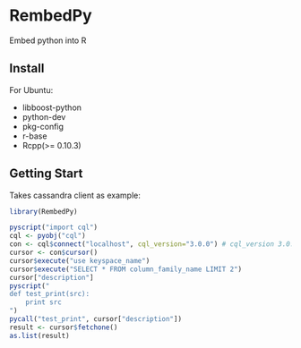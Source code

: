 # RembedPy

Embed python into R

## Install

For Ubuntu:

- libboost-python
- python-dev
- pkg-config
- r-base
- Rcpp(>= 0.10.3)

## Getting Start

Takes cassandra client as example:

```r
library(RembedPy)

pyscript("import cql")
cql <- pyobj("cql")
con <- cql$connect("localhost", cql_version="3.0.0") # cql_version 3.0.0 is unavailable in R
cursor <- con$cursor()
cursor$execute("use keyspace_name")
cursor$execute("SELECT * FROM column_family_name LIMIT 2")
cursor["description"]
pyscript("
def test_print(src):
    print src
")
pycall("test_print", cursor["description"])
result <- cursor$fetchone()
as.list(result)
```